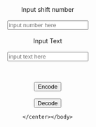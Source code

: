 
<html>
	<head>
		<title>Caesar Cipher</title>
	</head>
	<body><center>
		Input shift number <Br><Br>
  <input type="tel" placeholder= "input number here" id="num"><br><br>
Input Text <br><br>
  <input type="text"  placeholder= "input text here"  id="txt"><br><br><br>
  
  <button onclick="caesar()">Encode</button><br><br>
  <button onclick="decaesar()">Decode</button>
  
  
	</center></body>
</html>

<script>

function caesar(){
  var num = parseInt(document.getElementById("num").value)
  var txt = document.getElementById("txt").value;
  var x = [];
  if(num>=-26 && num<=26){
      for(i=0;i<txt.length;i++){
        x[i] = txt.charCodeAt(i)+num;
        if(txt.charCodeAt(i)>=65 && txt.charCodeAt(i)<=90){
         
          if(x[i]>=65&&x[i]<=90){
            x[i]=x[i];
          }
          else if(x[i]>90){
            x[i]=x[i]-26;
          }
          else if(x[i]<65){
            x[i]=x[i]+26;     
          }
        
      }
        if(txt.charCodeAt(i)==32){
            x[i]=txt.charCodeAt(i);
          }
        
        if(txt.charCodeAt(i)>=97 && txt.charCodeAt(i)<=122){
          
          if(x[i]>=97&&x[i]<=122){
            x[i]=x[i];
          }
          else if(x[i]>122){
            x[i]=x[i]-26;
          }
          else if(x[i]<97){
            x[i]=x[i]+26;     
          }
          
        }
        
        
      }
    
    
  }
  else{
    document.write("Number must be from -26 to 26, try again :)")
  }
  
  document.write(String.fromCharCode.apply(null, x))
  
}


function decaesar(){
  var num = parseInt(document.getElementById("num").value)*-1
  var txt = document.getElementById("txt").value;
  var x = [];
  if(num>=-26 && num<=26){
      for(i=0;i<txt.length;i++){
        x[i] = txt.charCodeAt(i)+num;
        if(txt.charCodeAt(i)>=65 && txt.charCodeAt(i)<=90){
         
          if(x[i]>=65&&x[i]<=90){
            x[i]=x[i];
          }
          else if(x[i]>90){
            x[i]=x[i]-26;
          }
          else if(x[i]<65){
            x[i]=x[i]+26;     
          }
        
      }
        if(txt.charCodeAt(i)==32){
            x[i]=txt.charCodeAt(i);
          }
        
        if(txt.charCodeAt(i)>=97 && txt.charCodeAt(i)<=122){
          
          if(x[i]>=97&&x[i]<=122){
            x[i]=x[i];
          }
          else if(x[i]>122){
            x[i]=x[i]-26;
          }
          else if(x[i]<97){
            x[i]=x[i]+26;     
          }
          
        }
        
        
      }
    
    
  }
  else{
    document.write("Number must be from -26 to 26, try again :)")
  }
  
  document.write(String.fromCharCode.apply(null, x))
  
}

</script>
